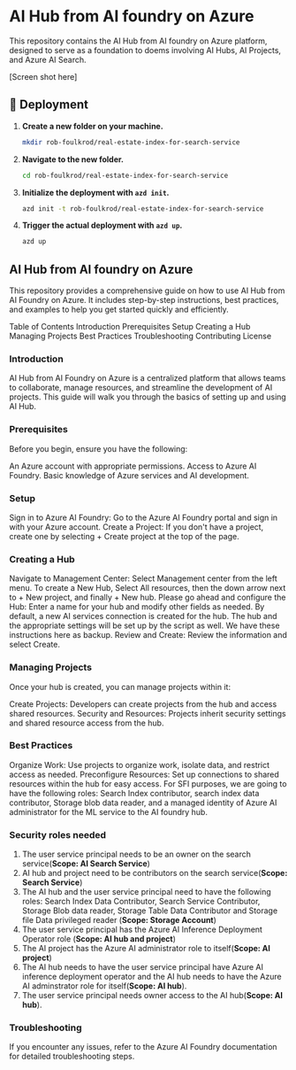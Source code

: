 # AI Hub from AI foundry on Azure

This repository contains the AI Hub from AI foundry on Azure platform, designed to serve as a foundation to doems involving AI Hubs, AI Projects, and Azure AI Search.

[Screen shot here]


## 🚀 Deployment

1. **Create a new folder on your machine.**
   ```sh
   mkdir rob-foulkrod/real-estate-index-for-search-service
   ```

2. **Navigate to the new folder.**
   ```sh
   cd rob-foulkrod/real-estate-index-for-search-service
   ```

3. **Initialize the deployment with `azd init`.**
   ```sh
   azd init -t rob-foulkrod/real-estate-index-for-search-service
   ```

4. **Trigger the actual deployment with `azd up`.**
   ```sh
   azd up
   ```

## AI Hub from AI foundry on Azure
This repository provides a comprehensive guide on how to use AI Hub from AI Foundry on Azure. It includes step-by-step instructions, best practices, and examples to help you get started quickly and efficiently.

Table of Contents
Introduction
Prerequisites
Setup
Creating a Hub
Managing Projects
Best Practices
Troubleshooting
Contributing
License


### Introduction
AI Hub from AI Foundry on Azure is a centralized platform that allows teams to collaborate, manage resources, and streamline the development of AI projects. This guide will walk you through the basics of setting up and using AI Hub.

### Prerequisites
Before you begin, ensure you have the following:

An Azure account with appropriate permissions.
Access to Azure AI Foundry.
Basic knowledge of Azure services and AI development.
### Setup
Sign in to Azure AI Foundry: Go to the Azure AI Foundry portal and sign in with your Azure account.
Create a Project: If you don't have a project, create one by selecting + Create project at the top of the page.
### Creating a Hub
Navigate to Management Center: Select Management center from the left menu.
To create a New Hub, Select All resources, then the down arrow next to + New project, and finally + New hub.
Please go ahead and configure the Hub: Enter a name for your hub and modify other fields as needed. By default, a new AI services connection is created for the hub. The hub and the appropriate settings will be set up by the script as well. We have these instructions here as backup.
Review and Create: Review the information and select Create.
### Managing Projects
Once your hub is created, you can manage projects within it:

Create Projects: Developers can create projects from the hub and access shared resources.
Security and Resources: Projects inherit security settings and shared resource access from the hub.
### Best Practices
Organize Work: Use projects to organize work, isolate data, and restrict access as needed.
Preconfigure Resources: Set up connections to shared resources within the hub for easy access. For SFI purposes, we are going to have the following roles: Search Index contributor, search index data contributor, Storage blob data reader, and a managed identity of Azure AI administrator for the ML service to the AI foundry hub.

### Security roles needed
1. The user service principal needs to be an owner on the search service(**Scope: AI Search Service**)
2. AI hub and project need to be contributors on the search service(**Scope: Search Service**)
3. The AI hub and the user service principal need to have the following roles: Search Index Data Contributor, Search Service Contributor, Storage Blob data reader, Storage Table Data Contributor and Storage file Data privileged reader (**Scope: Storage Account**)
4. The user service principal has the Azure AI Inference Deployment Operator role (**Scope: AI hub and project**)
5. The AI project has the Azure AI administrator role to itself(**Scope: AI project**)
6. The AI hub needs to have the user service principal have Azure AI inference deployment operator and the AI hub needs to have the Azure AI adminstrator role for itself(**Scope: AI hub**).
7. The user service principal needs owner access to the AI hub(**Scope: AI hub**).


### Troubleshooting
If you encounter any issues, refer to the Azure AI Foundry documentation for detailed troubleshooting steps.
 
